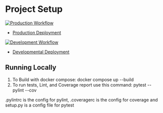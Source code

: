 # Project Setup

[![Production Workflow](https://github.com/tkim91/IS601-Project1/actions/workflows/prod.yml/badge.svg)](https://github.com/tkim91/IS601-Project1/actions/workflows/prod.yml)

* [Production Deployment](https://tkim91-project1-prod.herokuapp.com/)


[![Development Workflow](https://github.com/tkim91/IS601-Project1/actions/workflows/dev.yml/badge.svg)](https://github.com/tkim91/IS601-Project1/actions/workflows/dev.yml)

* [Developmental Deployment](https://tkim91-project1-dev.herokuapp.com/)


## Running Locally

1. To Build with docker compose:
   docker compose up --build
2. To run tests, Lint, and Coverage report use this command: pytest --pylint --cov

.pylintrc is the config for pylint, .coveragerc is the config for coverage and setup.py is a config file for pytest
